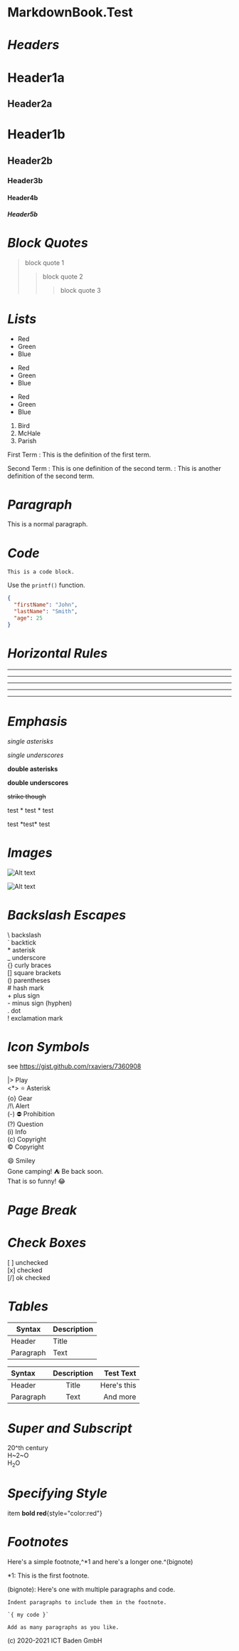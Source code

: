 
# MarkdownBook.Test


# *Headers*

Header1a
==

Header2a
--

# Header1b
## Header2b
### Header3b
#### Header4b
##### Header5b


# *Block Quotes*

> block quote 1
> > block quote 2
> > > block quote 3


# *Lists*

*   Red
*   Green
*   Blue

+   Red
+   Green
+   Blue

-   Red
-   Green
-   Blue

1.  Bird
1.  McHale
1.  Parish


First Term
: This is the definition of the first term.

Second Term
: This is one definition of the second term.
: This is another definition of the second term.


# *Paragraph*

This is a normal paragraph.


# *Code*

    This is a code block.


Use the `printf()` function.


```json
{
  "firstName": "John",
  "lastName": "Smith",
  "age": 25
}
```

# *Horizontal Rules*

* * *

***

*****

- - -

---------------------------------------


# *Emphasis* 

*single asterisks*

_single underscores_

**double asterisks**

__double underscores__

~~strike though~~


test * test * test

test \*test\* test


# *Images*

![Alt text](img.png)

![Alt text](img.png "Image title")


# *Backslash Escapes*

\\   backslash    
\`   backtick    
\*   asterisk    
\_   underscore    
\{\}  curly braces    
\[\]  square brackets    
\(\)  parentheses    
\#   hash mark    
\+   plus sign    
\-   minus sign (hyphen)    
\.   dot    
\!   exclamation mark    


# *Icon Symbols*

see https://gist.github.com/rxaviers/7360908

|> Play   
<*> :star: Asterisk   
{o} Gear   
/!\ Alert   
(-) :no_entry: Prohibition   
(?) Question   
(i) Info   
(c) Copyright    
&copy; Copyright    

:smile: Smiley    
Gone camping! :tent: Be back soon.    
That is so funny! :joy:    


# *Page Break*
<div style="page-break-after: always;"></div>


# *Check Boxes*

[ ] unchecked  
[x] checked    
[/] ok checked


# *Tables*

| Syntax      | Description |
| ----------- | ----------- |
| Header      | Title       |
| Paragraph   | Text        |


| Syntax      | Description | Test Text     |
| :---        |    :----:   |          ---: |
| Header      | Title       | Here's this   |
| Paragraph   | Text        | And more      |


# *Super and Subscript*

20^th century    
H~2~O    
H<sub>2</sub>O


# *Specifying Style*

item **bold red**{style="color:red"}


# *Footnotes*

Here's a simple footnote,^*1 and here's a longer one.^(bignote)

*1: This is the first footnote.

(bignote): Here's one with multiple paragraphs and code.

    Indent paragraphs to include them in the footnote.

    `{ my code }`

    Add as many paragraphs as you like.


(c) 2020-2021 ICT Baden GmbH
